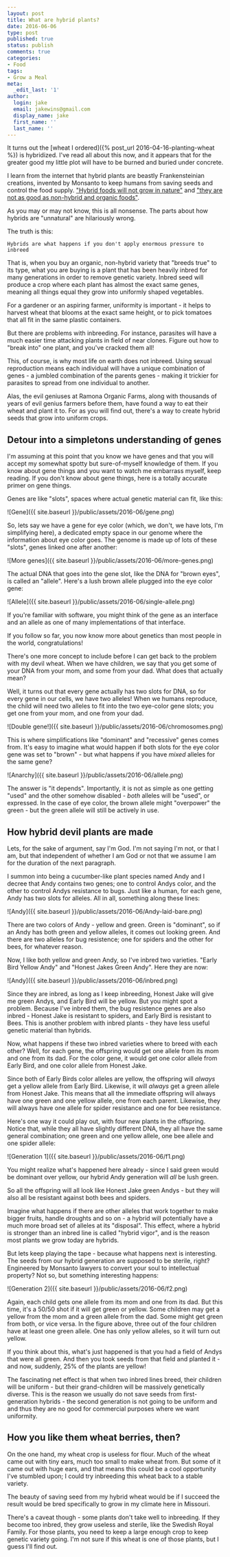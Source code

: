 ```yaml
---
layout: post
title: What are hybrid plants?
date: 2016-06-06
type: post
published: true
status: publish
comments: true
categories:
- Food
tags:
- Grow a Meal
meta:
  _edit_last: '1'
author:
  login: jake
  email: jakewins@gmail.com
  display_name: jake
  first_name: ''
  last_name: ''
---
```

It turns out the [wheat I ordered]({% post_url 2016-04-16-planting-wheat %}) is hybridized. I've read all about this now, and it appears that for the greater good my little plot will have to be burned
and buried under concrete.

<!--more-->

I learn from the internet that hybrid plants are beastly Frankensteinian creations,
invented by Monsanto to keep humans from saving seeds and control the food supply. ["Hybrid foods will not grow in nature"](http://thealkalineway.blogspot.com/2013/03/what-are-hybrid-foods.html) and ["they are not as good as non-hybrid and organic foods"](http://www.bewellbuzz.com/body-buzz/nutrition/are-you-eating-real-food/).

As you may or may not know, this is all nonsense. The parts about how hybrids are
"unnatural" are hilariously wrong.

The truth is this:

    Hybrids are what happens if you don't apply enormous pressure to inbreed

That is, when you buy an organic, non-hybrid variety that "breeds true" to its type, what you are buying is a plant that has been heavily inbred for many generations in order to remove genetic variety. Inbred seed will produce a crop where each plant has almost the exact same genes, meaning all things equal they grow into uniformly shaped vegetables.

For a gardener or an aspiring farmer, uniformity is important - it helps to harvest wheat that blooms at the exact same height, or to pick tomatoes that all fit in the same plastic containers.

But there are problems with inbreeding. For instance, parasites will have a much easier time attacking plants in field of near clones. Figure out how to "break into" one plant, and you've cracked them all!

This, of course, is why most life on earth does not inbreed. Using sexual reproduction means each individual will have a unique combination of genes - a jumbled combination of the parents genes - making it trickier for parasites to spread from one individual to another.

Alas, the evil geniuses at Ramona Organic Farms, along with thousands of years of evil genius farmers before them, have found a way to eat their wheat and plant it to. For as you will find out, there's a way to create hybrid seeds that grow into uniform crops.

## Detour into a simpletons understanding of genes

I'm assuming at this point that you know we have genes and that you will accept my somewhat spotty but sure-of-myself knowledge of them. If you know about gene things and you want to watch me embarrass myself, keep reading. If you don't know about gene things, here is a totally accurate primer on gene things.

Genes are like "slots", spaces where actual genetic material can fit, like this:

![Gene]({{ site.baseurl }}/public/assets/2016-06/gene.png)

So, lets say we have a gene for eye color (which, we don't, we have lots, I'm simplifying here), a dedicated empty space in our genome where the information about eye color goes. The genome is made up of lots of these "slots", genes linked one after another:

![More genes]({{ site.baseurl }}/public/assets/2016-06/more-genes.png)

The actual DNA that goes into the gene slot, like the DNA for "brown eyes", is called an "allele". Here's a lush brown allele plugged into the eye color gene:

![Allele]({{ site.baseurl }}/public/assets/2016-06/single-allele.png)

If you're familiar with software, you might think of the gene as an interface and an allele as one of many implementations of that interface.

If you follow so far, you now know more about genetics than most people in the world, congratulations!

There's one more concept to include before I can get back to the problem with my devil wheat. When we have children, we say that you get some of your DNA from your mom, and some from your dad. What does that actually mean?

Well, it turns out that every gene actually has two slots for DNA, so for every gene in our cells, we have two alleles! When we humans reproduce, the child will need two alleles to fit into the two eye-color gene slots; you get one from your mom, and one from your dad.

![Double gene!]({{ site.baseurl }}/public/assets/2016-06/chromosomes.png)

This is where simplifications like "dominant" and "recessive" genes comes from. It's easy to imagine what would happen if both slots for the eye color gene was set to "brown" - but what happens if you have *mixed* alleles for the same gene?

![Anarchy]({{ site.baseurl }}/public/assets/2016-06/allele.png)

The answer is "it depends". Importantly, it is not as simple as one getting "used" and the other somehow disabled - *both* alleles will be "used", or expressed. In the case of eye color, the brown allele might "overpower" the green - but the green allele will still be actively in use.

## How hybrid devil plants are made

Lets, for the sake of argument, say I'm God. I'm not saying I'm not, or that I am, but that independent of whether I am God or not that we assume I am for the duration of the next paragraph.

I summon into being a cucumber-like plant species named Andy and I decree that Andy contains two genes; one to control Andys color, and the other to control Andys resistance to bugs. Just like a human, for each gene, Andy has two slots for alleles. All in all, something along these lines:

![Andy]({{ site.baseurl }}/public/assets/2016-06/Andy-laid-bare.png)

There are two colors of Andy - yellow and green. Green is "dominant", so if an Andy has both green and yellow alleles, it comes out looking green. And there are two alleles for bug resistence; one for spiders and the other for bees, for whatever reason.

Now, I like both yellow and green Andy, so I've inbred two varieties. "Early Bird Yellow Andy" and "Honest Jakes Green Andy". Here they are now:

![Andy]({{ site.baseurl }}/public/assets/2016-06/inbred.png)

Since they are inbred, as long as I keep inbreeding, Honest Jake will give me green Andys, and Early Bird will be yellow. But you might spot a problem. Because I've inbred them, the bug resistence genes are also inbred - Honest Jake is resistant to spiders, and Early Bird is resistant to Bees. This is another problem with inbred plants - they have less useful genetic material than hybrids.

Now, what happens if these two inbred varieties where to breed with each other? Well, for each gene, the offspring would get one allele from its mom and one from its dad. For the color gene, it would get one color allele from Early Bird, and one color allele from Honest Jake.

Since both of Early Birds color alleles are yellow, the offspring will *always* get a yellow allele from Early Bird. Likewise, it will *always* get a green allele from Honest Jake. This means that all the immediate offspring will always have one green and one yellow allele, one from each parent. Likewise, they will always have one allele for spider resistance and one for bee resistance.

Here's one way it could play out, with four new plants in the offspring. Notice that, while they all have slightly different DNA, they all have the same general combination; one green and one yellow allele, one bee allele and one spider allele:

![Generation 1]({{ site.baseurl }}/public/assets/2016-06/f1.png)

You might realize what's happened here already - since I said green would be dominant over yellow, our hybrid Andy generation will *all* be lush green.

So all the offspring will all look like Honest Jake green Andys - but they will also all be resistant against both bees and spiders.

Imagine what happens if there are other alleles that work together to make bigger fruits, handle droughts and so on - a hybrid will potentially have a much more broad set of alleles at its "disposal". This effect, where a hybrid is stronger than an inbred line is called "hybrid vigor", and is the reason most plants we grow today are hybrids.

But lets keep playing the tape - because what happens next is interesting. The seeds from our hybrid generation are supposed to be sterile, right? Engineered by Monsanto lawyers to convert your soul to intellectual property? Not so, but something interesting happens:

![Generation 2]({{ site.baseurl }}/public/assets/2016-06/f2.png)

Again, each child gets one allele from its mom and one from its dad. But this time, it's a 50/50 shot if it will get green or yellow. Some children may get a yellow from the mom and a green allele from the dad. Some might get green from both, or vice versa. In the figure above, three out of the four children have at least one green allele. One has only yellow alleles, so it will turn out yellow.

If you think about this, what's just happened is that you had a field of Andys that were all green. And then you took seeds from that field and planted it - and now, suddenly, 25% of the plants are yellow!

The fascinating net effect is that when two inbred lines breed, their children will be uniform - but their grand-children will be massively genetically diverse. This is the reason we usually do not save seeds from first-generation hybrids - the second generation is not going to be uniform and and thus they are no good for commercial purposes where we want uniformity.

## How you like them wheat berries, then?

On the one hand, my wheat crop is useless for flour. Much of the wheat came out with tiny ears, much too small to make wheat from. But some of it came out with huge ears, and that means this could be a cool opportunity I've stumbled upon; I could try inbreeding this wheat back to a stable variety.

The beauty of saving seed from my hybrid wheat would be if I succeed the result would be bred specifically to grow in my climate here in Missouri.

There's a caveat though - some plants don't take well to inbreeding. If they become too inbred, they grow useless and sterile, like the Swedish Royal Family. For those plants, you need to keep a large enough crop to keep genetic variety going. I'm not sure if this wheat is one of those plants, but I guess I'll find out.
